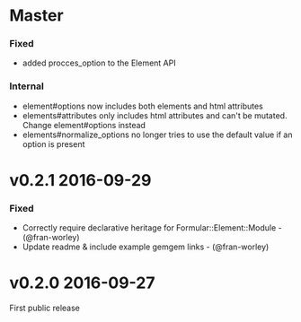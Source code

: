 # Master

### Fixed

* added procces_option to the Element API
### Internal
* element#options now includes both elements and html attributes
* elements#attributes only includes html attributes and can't be mutated. Change element#options instead
* elements#normalize_options no longer tries to use the default value if an option is present

# v0.2.1 2016-09-29

### Fixed

* Correctly require declarative heritage for Formular::Element::Module - (@fran-worley)
* Update readme & include example gemgem links - (@fran-worley)


# v0.2.0 2016-09-27

First public release